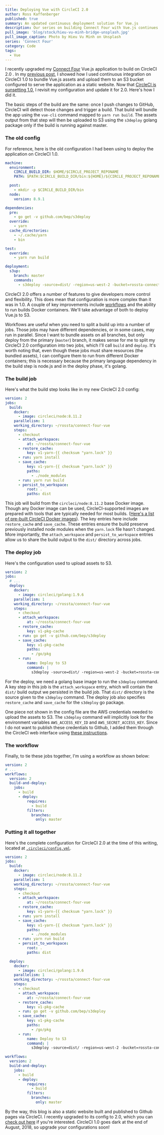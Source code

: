 ```yaml
---
title: Deploying Vue with CircleCI 2.0
author: Ross Kaffenberger
published: true
summary: An updated continuous deployment solution for Vue.js
description: Our series on building Connect Four with Vue.js continues by setting up automated deployment to Amazon S3 with CircleCI and the command line tool s3deploy
pull_image: 'blog/stock/hieu-vu-minh-bridge-unsplash.jpg'
pull_image_caption: Photo by Hieu Vu Minh on Unsplash
series: 'Connect Four'
category: Code
tags:
  - Vue
---
```


I recently upgraded my [Connect Four](https://github.com/rossta/connect-four-vue) Vue.js application to build on CircleCI 2.0 . In my [previous post](/blog/deploying-vue-to-amazon-s3-with-circleci.html), I showed how I used continuous integration on CircleCI 1.0 to bundle Vue.js assets and upload them to an S3 bucket configured to serve the application as a static website. Now that [CircleCI is sunsetting 1.0](https://circleci.com/blog/sunsetting-1-0/), I revisit my configuration and update it for 2.0. Here's how I did it.

The basic steps of the build are the same: once I push changes to GitHub, CircleCI will detect those changes and trigger a build. That build will bundle the app using the `vue-cli` command mapped to `yarn run build`. The assets output from that step will then be uploaded to S3 using the `s3deploy` golang package only if the build is running against master.

### The old config

For reference, here is the old configuration I had been using to deploy the application on CircleCI 1.0.

```yaml
machine:
  environment:
    CIRCLE_BUILD_DIR: $HOME/$CIRCLE_PROJECT_REPONAME
    PATH: $PATH:$CIRCLE_BUILD_DIR/bin:${HOME}/${CIRCLE_PROJECT_REPONAME}/node_modules/.bin"

  post:
    - mkdir -p $CIRCLE_BUILD_DIR/bin
  node:
    version: 8.9.1

dependencies:
  pre:
    - go get -v github.com/bep/s3deploy
  override:
    - yarn
  cache_directories:
    - ~/.cache/yarn
    - bin

test:
  override:
    - yarn run build

deployment:
  s3up:
    branch: master
    commands:
      - s3deploy -source=dist/ -region=us-west-2 -bucket=rossta-connect-four
```

CircleCI 2.0 offers a number of features to give developers more control and flexibility. This does mean that configuration is more complex than it was in 1.0. A couple of key improvements include [workflows](https://circleci.com/blog/introducing-workflows-on-circleci-2-0/) and the ability to run builds Docker containers. We'll take advantage of both to deploy Vue.js to S3.

Workflows are useful when you need to split a build up into a number of jobs. Those jobs may have different dependencies, or in some cases, may run in parallel. Since I want to bundle assets on all branches, but only deploy from the primary (`master`) branch, it makes sense for me to split my CircleCI 2.0 configuration into two jobs, which I'll call `build` and `deploy`. It's worth noting that, even though these jobs must share resources (the bundled assets), I can configure them to run from different Docker containers; this is necessary because the primary language dependency in the build step is node.js and in the deploy phase, it's golang.

### The build job

Here's what the build step looks like in my new CircleCI 2.0 config:

```yaml
version: 2
jobs:
  build:
    docker:
      - image: circleci/node:8.11.2
    parallelism: 1
    working_directory: ~/rossta/connect-four-vue
    steps:
      - checkout
      - attach_workspace:
          at: ~/rossta/connect-four-vue
      - restore_cache:
          key: v1-yarn-{{ checksum "yarn.lock" }}
      - run: yarn install
      - save_cache:
          key: v1-yarn-{{ checksum "yarn.lock" }}
          paths:
            - ./node_modules
      - run: yarn run build
      - persist_to_workspace:
          root: .
          paths: dist
```

This job will build from the `circleci/node:8.11.2` base Docker image. Though any Docker image can be used, CircleCI-supported images are prepared with tools that are typically needed for most builds. ([Here's a list of pre-built CircleCI Docker images](https://circleci.com/docs/2.0/circleci-images/)). The key entries here include `restore_cache` and `save_cache`. These entries ensure the build preserve previously installed node modules when the `yarn.lock` file hasn't changed. More importantly, the `attach_workspace` and `persist_to_workspace` entries allow us to share the build output to the `dist/` directory across jobs.

### The deploy job

Here's the configuration used to upload assets to S3.

```yaml
version: 2
jobs:
  # ...
  deploy:
    docker:
      - image: circleci/golang:1.9.6
    parallelism: 1
    working_directory: ~/rossta/connect-four-vue
    steps:
      - checkout
      - attach_workspace:
          at: ~/rossta/connect-four-vue
      - restore_cache:
          key: v1-pkg-cache
      - run: go get -v github.com/bep/s3deploy
      - save_cache:
          key: v1-pkg-cache
          paths:
            - /go/pkg
      - run:
          name: Deploy to S3
          command: |
            s3deploy -source=dist/ -region=us-west-2 -bucket=rossta-connect-four
```
For the deploy, we need a golang base image to run the `s3deploy` command. A key step in this job is the `attach_workspace` entry, which will contain the `dist/` build output we persisted in the build job. That `dist/` directory is the source given to the `s3deploy` command. The deploy job also specifies `restore_cache` and `save_cache` for the `s3deploy` go package.

One piece not shown in the config file are the AWS credentials needed to upload the assets to S3. The `s3deploy` command will implicitly look for the environment variables `AWS_ACCESS_KEY_ID` and `AWS_SECRET_ACCESS_KEY`. Since I do not want to publish these credentials to Github, I added them through the CircleCI web interface using [these instructions](https://circleci.com/docs/2.0/env-vars/#setting-an-environment-variable-in-a-project).

### The workflow

Finally, to tie these jobs together, I'm using a workflow as shown below:

```yaml
version: 2
# ...
workflows:
  version: 2
  build-and-deploy:
    jobs:
      - build
      - deploy:
          requires:
            - build
          filters:
            branches:
              only: master
```


### Putting it all together

Here's the complete configuration for CircleCI 2.0 at the time of this writing, located at [`.circleci/config.yml`](https://github.com/rossta/connect-four-vue/blob/master/.circleci/config.yml).

```yaml
version: 2
jobs:
  build:
    docker:
      - image: circleci/node:8.11.2
    parallelism: 1
    working_directory: ~/rossta/connect-four-vue
    steps:
      - checkout
      - attach_workspace:
          at: ~/rossta/connect-four-vue
      - restore_cache:
          key: v1-yarn-{{ checksum "yarn.lock" }}
      - run: yarn install
      - save_cache:
          key: v1-yarn-{{ checksum "yarn.lock" }}
          paths:
            - ./node_modules
      - run: yarn run build
      - persist_to_workspace:
          root: .
          paths: dist

  deploy:
    docker:
      - image: circleci/golang:1.9.6
    parallelism: 1
    working_directory: ~/rossta/connect-four-vue
    steps:
      - checkout
      - attach_workspace:
          at: ~/rossta/connect-four-vue
      - restore_cache:
          key: v1-pkg-cache
      - run: go get -v github.com/bep/s3deploy
      - save_cache:
          key: v1-pkg-cache
          paths:
            - /go/pkg
      - run:
          name: Deploy to S3
          command: |
            s3deploy -source=dist/ -region=us-west-2 -bucket=rossta-connect-four

workflows:
  version: 2
  build-and-deploy:
    jobs:
      - build
      - deploy:
          requires:
            - build
          filters:
            branches:
              only: master
```


By the way, this blog is also a static website built and published to Github pages via CircleCI. I recently upgraded to its config to 2.0, which you can [check out here](https://github.com/rossta/rossta.github.com/blob/develop/.circleci/config.yml) if you're interested. CircleCI 1.0 goes dark at the end of August, 2018, so upgrade your configurations soon!
